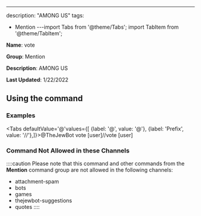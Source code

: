 ---
description: "AMONG US"
tags:
  - Mention
---import Tabs from '@theme/Tabs';
import TabItem from '@theme/TabItem';

**Name**: vote

**Group**: Mention

**Description**: AMONG US

**Last Updated**: 1/22/2022

## Using the command

### Examples
<Tabs defaultValue='@'values={[ {label: '@', value: '@'}, {label: 'Prefix', value: '//'},]}><TabItem value='@'>@TheJewBot vote [user]</TabItem><TabItem value='//'>//vote [user]</TabItem></Tabs>

### Command Not Allowed in these Channels
::::caution Please note that this command and other commands from the **Mention** command group are not allowed in the following channels:
- attachment-spam
- bots
- games
- thejewbot-suggestions
- quotes
::::